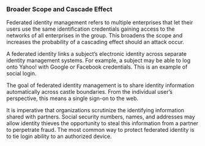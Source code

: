 ### Broader Scope and Cascade Effect

Federated identity management refers to multiple enterprises that let their users use the same identification credentials gaining access to the networks of all enterprises in the group. This broadens the scope and increases the probability of a cascading effect should an attack occur.

A federated identity links a subject’s electronic identity across separate identity management systems. For example, a subject may be able to log onto Yahoo! with Google or Facebook credentials. This is an example of social login.

The goal of federated identity management is to share identity information automatically across castle boundaries. From the individual user’s perspective, this means a single sign-on to the web.

It is imperative that organizations scrutinize the identifying information shared with partners. Social security numbers, names, and addresses may allow identity thieves the opportunity to steal this information from a partner to perpetrate fraud. The most common way to protect federated identity is to tie login ability to an authorized device.
